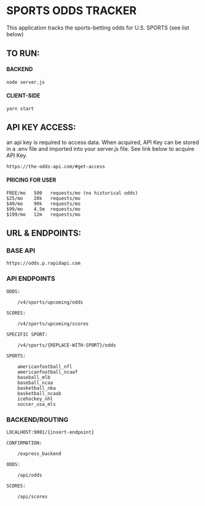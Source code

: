 # SPORTS ODDS TRACKER
This application tracks the sports-betting odds for U.S. SPORTS (see list below)
## TO RUN:
#### BACKEND
```
node server.js
```
#### CLIENT-SIDE
```
yarn start
```
## API KEY ACCESS:
an api key is required to access data. When acquired, API Key can be stored in a .env file and imported into your server.js file. See link below to acquire API Key.
```
https://the-odds-api.com/#get-access
```
#### PRICING FOR USER
```
FREE/mo   500   requests/mo (no historical odds)
$25/mo    20k   requests/mo
$49/mo    90k   requests/mo
$99/mo    4.5m  requests/mo
$199/mo   12m   requests/mo
```
## URL & ENDPOINTS:
### BASE API
```
https://odds.p.rapidapi.com
```
### API ENDPOINTS
```
ODDS:

    /v4/sports/upcoming/odds

SCORES:

    /v4/sports/upcoming/scores

SPECIFIC SPORT:

    /v4/sports/{REPLACE-WITH-SPORT}/odds

SPORTS:

    americanfootball_nfl
    americanfootball_ncaaf
    baseball_mlb
    baseball_ncaa
    basketball_nba
    basketball_ncaab
    icehockey_nhl
    soccer_usa_mls
```
### BACKEND/ROUTING
```
LOCALHOST:9001/{insert-endpoint}

CONFIRMATION:

    /express_backend

ODDS:

    /api/odds

SCORES:

    /api/scores
```